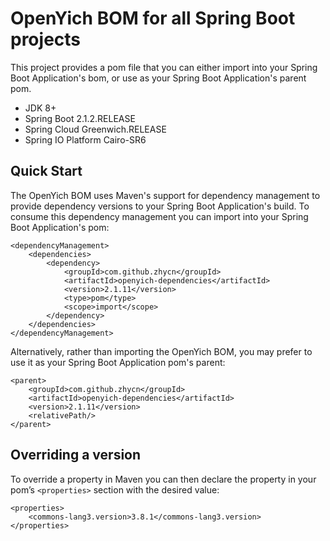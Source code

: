 # OpenYich BOM for all Spring Boot projects

This project provides a pom file that you can either import into your Spring Boot Application's bom, or use as your Spring Boot Application's parent pom. 

- JDK 8+
- Spring Boot 2.1.2.RELEASE
- Spring Cloud Greenwich.RELEASE
- Spring IO Platform Cairo-SR6

## Quick Start

The OpenYich BOM uses Maven's support for dependency management to provide dependency versions to your Spring Boot Application's build. To consume this dependency management you can import into your Spring Boot Application's pom: 

```
<dependencyManagement>
    <dependencies>
        <dependency>
            <groupId>com.github.zhycn</groupId>
            <artifactId>openyich-dependencies</artifactId>
            <version>2.1.11</version>
            <type>pom</type>
            <scope>import</scope>
        </dependency>
    </dependencies>
</dependencyManagement>
```

Alternatively, rather than importing the OpenYich BOM, you may prefer to use it as your Spring Boot Application pom's parent: 

```
<parent>
    <groupId>com.github.zhycn</groupId>
    <artifactId>openyich-dependencies</artifactId>
    <version>2.1.11</version>
    <relativePath/>
</parent>
```

## Overriding a version

To override a property in Maven you can then declare the property in your pom’s `<properties>` section with the desired value:

```
<properties>
    <commons-lang3.version>3.8.1</commons-lang3.version>
</properties>
```